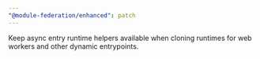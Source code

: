 ```yaml
---
"@module-federation/enhanced": patch
---
```


Keep async entry runtime helpers available when cloning runtimes for web workers and other dynamic entrypoints.
